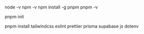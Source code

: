 node -v
npm -v
npm install -g pnpm
pnpm -v

pnpm init

pnpm install tailwindcss eslint prettier prisma supabase js dotenv
